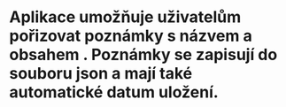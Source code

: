 # Aplikace umožňuje uživatelům pořizovat poznámky s názvem a obsahem . Poznámky se zapisují do souboru json a mají také automatické datum uložení.
